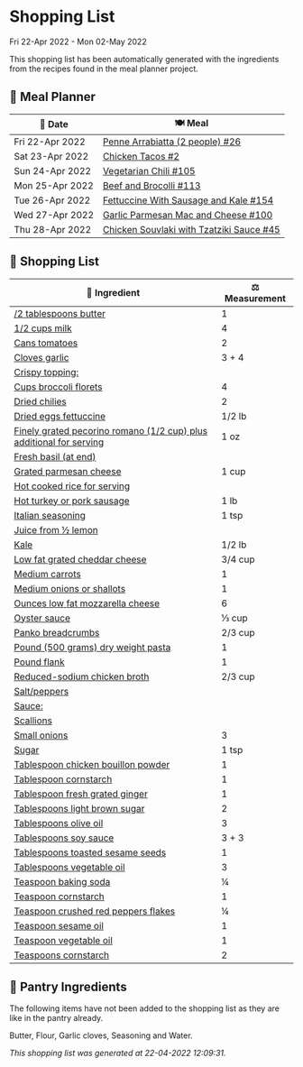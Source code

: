 # Shopping List

Fri 22-Apr 2022 - Mon 02-May 2022

This shopping list has been automatically generated with the ingredients from the recipes found in the meal planner project.

## 📅 Meal Planner

|📅 Date| 🍽️ Meal|
|----|----|
|Fri 22-Apr 2022|[Penne Arrabiatta (2 people) #26](https://github.com/bryanbr23/Recipes/issues/26)|
|Sat 23-Apr 2022|[Chicken Tacos #2](https://github.com/bryanbr23/Recipes/issues/2)|
|Sun 24-Apr 2022|[Vegetarian Chili #105](https://github.com/bryanbr23/Recipes/issues/105)|
|Mon 25-Apr 2022|[Beef and Brocolli #113](https://github.com/bryanbr23/Recipes/issues/113)|
|Tue 26-Apr 2022|[Fettuccine With Sausage and Kale #154](https://github.com/bryanbr23/Recipes/issues/154)|
|Wed 27-Apr 2022|[Garlic Parmesan Mac and Cheese #100](https://github.com/bryanbr23/Recipes/issues/100)|
|Thu 28-Apr 2022|[Chicken Souvlaki with Tzatziki Sauce #45](https://github.com/bryanbr23/Recipes/issues/45)|

## 🛒 Shopping List

| 🍌 Ingredient| ⚖️ Measurement|
|----------|-----------|
|[/2 tablespoons butter](https://www.sainsburys.co.uk/gol-ui/SearchResults//2%20tablespoons%20butter)|1|
|[1/2 cups milk](https://www.sainsburys.co.uk/gol-ui/SearchResults/1/2%20cups%20milk)|4|
|[Cans tomatoes](https://www.sainsburys.co.uk/gol-ui/SearchResults/Cans%20tomatoes)|2|
|[Cloves garlic](https://www.sainsburys.co.uk/gol-ui/SearchResults/Cloves%20garlic)|3 + 4|
|[Crispy topping:](https://www.sainsburys.co.uk/gol-ui/SearchResults/Crispy%20topping:)||
|[Cups broccoli florets](https://www.sainsburys.co.uk/gol-ui/SearchResults/Cups%20broccoli%20florets)|4|
|[Dried chilies](https://www.sainsburys.co.uk/gol-ui/SearchResults/Dried%20chilies)|2|
|[Dried eggs fettuccine](https://www.sainsburys.co.uk/gol-ui/SearchResults/Dried%20eggs%20fettuccine)|1/2 lb|
|[Finely grated pecorino romano (1/2 cup) plus additional for serving](https://www.sainsburys.co.uk/gol-ui/SearchResults/Finely%20grated%20pecorino%20romano%20(1/2%20cup)%20plus%20additional%20for%20serving)|1 oz|
|[Fresh basil (at end)](https://www.sainsburys.co.uk/gol-ui/SearchResults/Fresh%20basil%20(at%20end))||
|[Grated parmesan cheese](https://www.sainsburys.co.uk/gol-ui/SearchResults/Grated%20parmesan%20cheese)|1 cup|
|[Hot cooked rice for serving](https://www.sainsburys.co.uk/gol-ui/SearchResults/Hot%20cooked%20rice%20for%20serving)||
|[Hot turkey or pork sausage](https://www.sainsburys.co.uk/gol-ui/SearchResults/Hot%20turkey%20or%20pork%20sausage)|1 lb|
|[Italian seasoning](https://www.sainsburys.co.uk/gol-ui/SearchResults/Italian%20seasoning)|1 tsp|
|[Juice from ½ lemon](https://www.sainsburys.co.uk/gol-ui/SearchResults/Juice%20from%20½%20lemon)||
|[Kale](https://www.sainsburys.co.uk/gol-ui/SearchResults/Kale)|1/2 lb|
|[Low fat grated cheddar cheese](https://www.sainsburys.co.uk/gol-ui/SearchResults/Low%20fat%20grated%20cheddar%20cheese)|3/4 cup|
|[Medium carrots](https://www.sainsburys.co.uk/gol-ui/SearchResults/Medium%20carrots)|1|
|[Medium onions or shallots](https://www.sainsburys.co.uk/gol-ui/SearchResults/Medium%20onions%20or%20shallots)|1|
|[Ounces low fat mozzarella cheese](https://www.sainsburys.co.uk/gol-ui/SearchResults/Ounces%20low%20fat%20mozzarella%20cheese)|6|
|[Oyster sauce](https://www.sainsburys.co.uk/gol-ui/SearchResults/Oyster%20sauce)|⅓ cup|
|[Panko breadcrumbs](https://www.sainsburys.co.uk/gol-ui/SearchResults/Panko%20breadcrumbs)|2/3 cup|
|[Pound (500 grams) dry weight pasta](https://www.sainsburys.co.uk/gol-ui/SearchResults/Pound%20(500%20grams)%20dry%20weight%20pasta)|1|
|[Pound flank](https://www.sainsburys.co.uk/gol-ui/SearchResults/Pound%20flank)|1|
|[Reduced-sodium chicken broth](https://www.sainsburys.co.uk/gol-ui/SearchResults/Reduced-sodium%20chicken%20broth)|2/3 cup|
|[Salt/peppers](https://www.sainsburys.co.uk/gol-ui/SearchResults/Salt/peppers)||
|[Sauce:](https://www.sainsburys.co.uk/gol-ui/SearchResults/Sauce:)||
|[Scallions](https://www.sainsburys.co.uk/gol-ui/SearchResults/Scallions)||
|[Small onions](https://www.sainsburys.co.uk/gol-ui/SearchResults/Small%20onions)|3|
|[Sugar](https://www.sainsburys.co.uk/gol-ui/SearchResults/Sugar)|1 tsp|
|[Tablespoon chicken bouillon powder](https://www.sainsburys.co.uk/gol-ui/SearchResults/Tablespoon%20chicken%20bouillon%20powder)|1|
|[Tablespoon cornstarch](https://www.sainsburys.co.uk/gol-ui/SearchResults/Tablespoon%20cornstarch)|1|
|[Tablespoon fresh grated ginger](https://www.sainsburys.co.uk/gol-ui/SearchResults/Tablespoon%20fresh%20grated%20ginger)|1|
|[Tablespoons light brown sugar](https://www.sainsburys.co.uk/gol-ui/SearchResults/Tablespoons%20light%20brown%20sugar)|2|
|[Tablespoons olive oil](https://www.sainsburys.co.uk/gol-ui/SearchResults/Tablespoons%20olive%20oil)|3|
|[Tablespoons soy sauce](https://www.sainsburys.co.uk/gol-ui/SearchResults/Tablespoons%20soy%20sauce)|3 + 3|
|[Tablespoons toasted sesame seeds](https://www.sainsburys.co.uk/gol-ui/SearchResults/Tablespoons%20toasted%20sesame%20seeds)|1|
|[Tablespoons vegetable oil](https://www.sainsburys.co.uk/gol-ui/SearchResults/Tablespoons%20vegetable%20oil)|3|
|[Teaspoon baking soda](https://www.sainsburys.co.uk/gol-ui/SearchResults/Teaspoon%20baking%20soda)|¼|
|[Teaspoon cornstarch](https://www.sainsburys.co.uk/gol-ui/SearchResults/Teaspoon%20cornstarch)|1|
|[Teaspoon crushed red peppers flakes](https://www.sainsburys.co.uk/gol-ui/SearchResults/Teaspoon%20crushed%20red%20peppers%20flakes)|¼|
|[Teaspoon sesame oil](https://www.sainsburys.co.uk/gol-ui/SearchResults/Teaspoon%20sesame%20oil)|1|
|[Teaspoon vegetable oil](https://www.sainsburys.co.uk/gol-ui/SearchResults/Teaspoon%20vegetable%20oil)|1|
|[Teaspoons cornstarch](https://www.sainsburys.co.uk/gol-ui/SearchResults/Teaspoons%20cornstarch)|2|

## 🏪 Pantry Ingredients

The following items have not been added to the shopping list as they are like in the pantry already.

Butter, Flour, Garlic cloves, Seasoning and Water.


_This shopping list was generated at 22-04-2022 12:09:31._